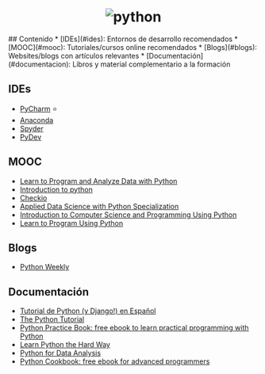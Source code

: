 <h1 align="center">
	<img src="https://www.python.org/static/img/python-logo@2x.png" alt="python">
	<br>
</h1>
## Contenido
* [IDEs](#ides): Entornos de desarrollo recomendados
* [MOOC](#mooc): Tutoriales/cursos online recomendados
* [Blogs](#blogs): Websites/blogs con artículos relevantes
* [Documentación](#documentacion): Libros y material complementario a la formación

## IDEs
- [PyCharm](https://www.jetbrains.com/pycharm/) :star:
- [Anaconda](http://damnwidget.github.io/anaconda/)
- [Spyder](https://github.com/spyder-ide/spyder)
- [PyDev](http://www.pydev.org/)

## MOOC
- [Learn to Program and Analyze Data with Python](https://www.coursera.org/specializations/python)
- [Introduction to python](https://www.codecademy.com/learn/python)
- [Checkio](https://py.checkio.org/)
- [Applied Data Science with Python Specialization](https://www.coursera.org/specializations/data-science-python)
- [Introduction to Computer Science and Programming Using Python](https://www.edx.org/course/introduction-computer-science-mitx-6-00-1x-9)
- [Learn to Program Using Python](https://www.edx.org/course/learn-program-using-python-utarlingtonx-cse1309x)

## Blogs
- [Python Weekly](http://www.pythonweekly.com)

## Documentación 
- [Tutorial de Python (y Django!) en Español](http://tutorial.python.org.ar/)
- [The Python Tutorial](https://docs.python.org/3/tutorial/index.html)
- [Python Practice Book: free ebook to learn practical programming with Python](http://anandology.com/python-practice-book/index.html)
- [Learn Python the Hard Way](https://learnpythonthehardway.org/book/)
- [Python for Data Analysis](http://shop.oreilly.com/product/0636920023784.do)
- [Python Cookbook: free ebook for advanced programmers](http://chimera.labs.oreilly.com/books/1230000000393/index.html)
